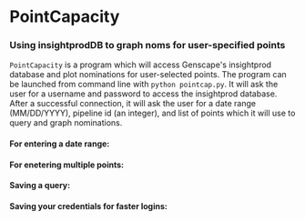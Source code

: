 # PointCapacity

### Using insightprodDB to graph noms for user-specified points
`PointCapacity` is a program which will access Genscape's insightprod database and plot nominations for user-selected points.
The program can be launched from command line with `python pointcap.py`. It will ask the user for a username and password to access the insightprod database.  After a successful connection, it will ask the user for a date range (MM/DD/YYYY), pipeline id (an integer), and list of points which it will use to query and graph nominations.

#### For entering a date range:
#### For enetering multiple points:

#### Saving a query:
#### Saving your credentials for faster logins:
